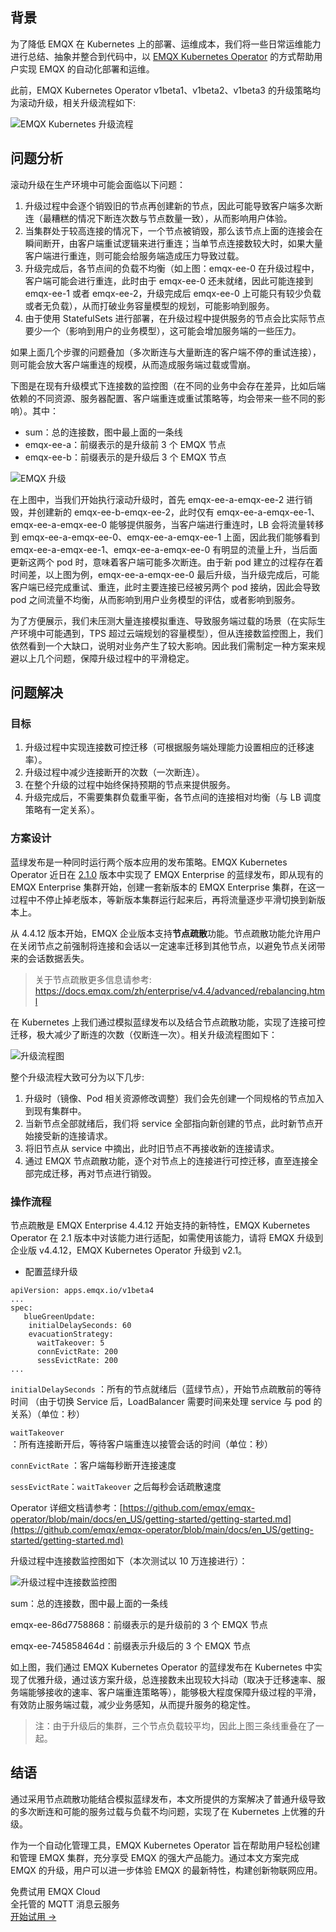 ## 背景

为了降低 EMQX 在 Kubernetes 上的部署、运维成本，我们将一些日常运维能力进行总结、抽象并整合到代码中，以 [EMQX Kubernetes Operator](https://github.com/emqx/emqx-operator) 的方式帮助用户实现 EMQX 的自动化部署和运维。

此前，EMQX Kubernetes Operator v1beta1、v1beta2、v1beta3 的升级策略均为滚动升级，相关升级流程如下:

![EMQX Kubernetes 升级流程](https://assets.emqx.com/images/1f6f633cda953e116d11d85c9cd147db.png)


## 问题分析

滚动升级在生产环境中可能会面临以下问题：

1. 升级过程中会逐个销毁旧的节点再创建新的节点，因此可能导致客户端多次断连（最糟糕的情况下断连次数与节点数量一致），从而影响用户体验。
2. 当集群处于较高连接的情况下，一个节点被销毁，那么该节点上面的连接会在瞬间断开，由客户端重试逻辑来进行重连；当单节点连接数较大时，如果大量客户端进行重连，则可能会给服务端造成压力导致过载。
3. 升级完成后，各节点间的负载不均衡（如上图：emqx-ee-0 在升级过程中，客户端可能会进行重连，此时由于 emqx-ee-0 还未就绪，因此可能连接到 emqx-ee-1 或者 emqx-ee-2，升级完成后 emqx-ee-0 上可能只有较少负载或者无负载），从而打破业务容量模型的规划，可能影响到服务。
4. 由于使用 StatefulSets 进行部署，在升级过程中提供服务的节点会比实际节点要少一个（影响到用户的业务模型），这可能会增加服务端的一些压力。

如果上面几个步骤的问题叠加（多次断连与大量断连的客户端不停的重试连接），则可能会放大客户端重连的规模，从而造成服务端过载或雪崩。

下图是在现有升级模式下连接数的监控图（在不同的业务中会存在差异，比如后端依赖的不同资源、服务器配置、客户端重连或重试策略等，均会带来一些不同的影响）。其中：

- sum：总的连接数，图中最上面的一条线
- emqx-ee-a：前缀表示的是升级前 3 个 EMQX 节点
- emqx-ee-b：前缀表示的是升级后 3 个 EMQX 节点

![EMQX 升级](https://assets.emqx.com/images/1afcb48b6ddd3bafa5a893519eacaf20.png)

在上图中，当我们开始执行滚动升级时，首先 emqx-ee-a-emqx-ee-2 进行销毁，并创建新的 emqx-ee-b-emqx-ee-2，此时仅有 emqx-ee-a-emqx-ee-1、emqx-ee-a-emqx-ee-0 能够提供服务，当客户端进行重连时，LB 会将流量转移到 emqx-ee-a-emqx-ee-0、emqx-ee-a-emqx-ee-1 上面，因此我们能够看到 emqx-ee-a-emqx-ee-1、emqx-ee-a-emqx-ee-0 有明显的流量上升，当后面更新这两个 pod 时，意味着客户端可能多次断连。由于新 pod 建立的过程存在着时间差，以上图为例，emqx-ee-a-emqx-ee-0 最后升级，当升级完成后，可能客户端已经完成重试、重连，此时主要连接已经被另两个 pod 接纳，因此会导致 pod 之间流量不均衡，从而影响到用户业务模型的评估，或者影响到服务。

为了方便展示，我们未压测大量连接模拟重连、导致服务端过载的场景（在实际生产环境中可能遇到，TPS 超过云端规划的容量模型），但从连接数监控图上，我们依然看到一个大缺口，说明对业务产生了较大影响。因此我们需制定一种方案来规避以上几个问题，保障升级过程中的平滑稳定。


## 问题解决

### 目标

1. 升级过程中实现连接数可控迁移（可根据服务端处理能力设置相应的迁移速率）。
2. 升级过程中减少连接断开的次数（一次断连）。
3. 在整个升级的过程中始终保持预期的节点来提供服务。
4. 升级完成后，不需要集群负载重平衡，各节点间的连接相对均衡（与 LB 调度策略有一定关系）。

### 方案设计

蓝绿发布是一种同时运行两个版本应用的发布策略。EMQX Kubernetes Operator 近日在 [2.1.0](https://github.com/emqx/emqx-operator/releases/tag/2.1.0) 版本中实现了 EMQX Enterprise 的蓝绿发布，即从现有的 EMQX Enterprise 集群开始，创建一套新版本的 EMQX Enterprise 集群，在这一过程中不停止掉老版本，等新版本集群运行起来后，再将流量逐步平滑切换到新版本上。

从 4.4.12 版本开始，EMQX 企业版本支持**节点疏散**功能。节点疏散功能允许用户在关闭节点之前强制将连接和会话以一定速率迁移到其他节点，以避免节点关闭带来的会话数据丢失。

> 关于节点疏散更多信息请参考: https://docs.emqx.com/zh/enterprise/v4.4/advanced/rebalancing.html

在 Kubernetes 上我们通过模拟蓝绿发布以及结合节点疏散功能，实现了连接可控迁移，极大减少了断连的次数（仅断连一次）。相关升级流程图如下：

![升级流程图](https://assets.emqx.com/images/e5443836664d0ca1549c1c592350620b.png) 

整个升级流程大致可分为以下几步:

1. 升级时（镜像、Pod 相关资源修改调整）我们会先创建一个同规格的节点加入到现有集群中。
2. 当新节点全部就绪后，我们将 service 全部指向新创建的节点，此时新节点开始接受新的连接请求。
3. 将旧节点从 service 中摘出，此时旧节点不再接收新的连接请求。
4. 通过 EMQX 节点疏散功能，逐个对节点上的连接进行可控迁移，直至连接全部完成迁移，再对节点进行销毁。

### 操作流程

节点疏散是 EMQX Enterprise 4.4.12 开始支持的新特性，EMQX Kubernetes Operator 在 2.1 版本中对该能力进行适配，如需使用该能力，请将 EMQX 升级到企业版 v4.4.12，EMQX Kubernetes Operator 升级到 v2.1。

- 配置蓝绿升级

```
apiVersion: apps.emqx.io/v1beta4
...
spec:
   blueGreenUpdate:
    initialDelaySeconds: 60
    evacuationStrategy:
      waitTakeover: 5
      connEvictRate: 200
      sessEvictRate: 200
...
```

`initialDelaySeconds` ：所有的节点就绪后（蓝绿节点），开始节点疏散前的等待时间 （由于切换 Service 后，LoadBalancer 需要时间来处理 service 与 pod 的关系）（单位：秒）

`waitTakeover` ：所有连接断开后，等待客户端重连以接管会话的时间（单位：秒）

`connEvictRate` ：客户端每秒断开连接速度

`sessEvictRate`：`waitTakeover` 之后每秒会话疏散速度

Operator 详细文档请参考：[https://github.com/emqx/emqx-operator/blob/main/docs/en_US/getting-started/getting-started.md](https://github.com/emqx/emqx-operator/blob/main/docs/en_US/getting-started/getting-started.md) 

升级过程中连接数监控图如下（本次测试以 10 万连接进行）：

![升级过程中连接数监控图](https://assets.emqx.com/images/4fb3f674de5f9ed9875d2e9c63de23d8.png)

sum：总的连接数，图中最上面的一条线

emqx-ee-86d7758868：前缀表示的是升级前的 3 个 EMQX 节点

emqx-ee-745858464d：前缀表示升级后的 3 个 EMQX 节点

如上图，我们通过 EMQX Kubernetes Operator 的蓝绿发布在 Kubernetes 中实现了优雅升级，通过该方案升级，总连接数未出现较大抖动（取决于迁移速率、服务端能够接收的速率、客户端重连策略等），能够极大程度保障升级过程的平滑，有效防止服务端过载，减少业务感知，从而提升服务的稳定性。

> 注：由于升级后的集群，三个节点负载较平均，因此上图三条线重叠在了一起。


## 结语

通过采用节点疏散功能结合模拟蓝绿发布，本文所提供的方案解决了普通升级导致的多次断连和可能的服务过载与负载不均问题，实现了在 Kubernetes 上优雅的升级。

作为一个自动化管理工具，EMQX Kubernetes Operator 旨在帮助用户轻松创建和管理 EMQX 集群，充分享受 EMQX 的强大产品能力。通过本文方案完成 EMQX 的升级，用户可以进一步体验 EMQX 的最新特性，构建创新物联网应用。



<section class="promotion">
    <div>
        免费试用 EMQX Cloud
        <div class="is-size-14 is-text-normal has-text-weight-normal">全托管的 MQTT 消息云服务</div>
    </div>
    <a href="https://accounts-zh.emqx.com/signup?continue=https://cloud.emqx.com/console/deployments/0?oper=new" class="button is-gradient px-5">开始试用 →</a>
</section>
